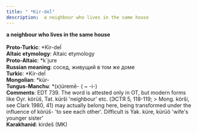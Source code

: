 ```yaml
---
title: " *Kir-deĺ"
description:  a neighbour who lives in the same house
---
```

<p data-pagefind-weight="0.5">
<strong> a neighbour who lives in the same house</strong><br><br>
<strong>Proto-Turkic</strong>:  *Kir-deĺ<br>
<strong>Altaic etymology</strong>:  Altaic etymology<br>
<strong> Proto-Altaic</strong>:  *k`i̯ure<br>
<strong>Russian meaning</strong>:  сосед, живущий в том же доме<br>
<strong>Turkic</strong>:  *Kir-deĺ<br>
<strong>Mongolian</strong>:  *kür-<br>
<strong>Tungus-Manchu</strong>:  *(x)üremē- ( ~ -i-)<br>
<strong>Comments</strong>:  EDT 739. The word is attested only in OT, but modern forms like Oyr. körüš, Tat. kürši 'neighbour' etc. (ЭСТЯ 5, 118-119; > Mong. körši, see Clark 1980, 41) may actually belong here, being transformed under the influence of körüš- 'to see each other'. Difficult is Yak. küre, kürüö 'wife's younger sister'<br>
<strong>Karakhanid</strong>:  kirdeš (MK)<br>

</p>

